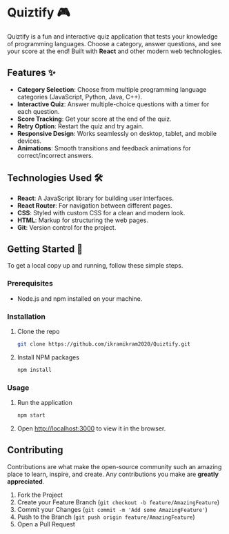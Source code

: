 
# Quiztify 🎮

Quiztify is a fun and interactive quiz application that tests your knowledge of programming languages. Choose a category, answer questions, and see your score at the end! Built with **React** and other modern web technologies.

## Features ✨

- **Category Selection**: Choose from multiple programming language categories (JavaScript, Python, Java, C++).
- **Interactive Quiz**: Answer multiple-choice questions with a timer for each question.
- **Score Tracking**: Get your score at the end of the quiz.
- **Retry Option**: Restart the quiz and try again.
- **Responsive Design**: Works seamlessly on desktop, tablet, and mobile devices.
- **Animations**: Smooth transitions and feedback animations for correct/incorrect answers.

## Technologies Used 🛠️

- **React**: A JavaScript library for building user interfaces.
- **React Router**: For navigation between different pages.
- **CSS**: Styled with custom CSS for a clean and modern look.
- **HTML**: Markup for structuring the web pages.
- **Git**: Version control for the project.

## Getting Started 🚀

To get a local copy up and running, follow these simple steps.

### Prerequisites

- Node.js and npm installed on your machine.

### Installation

1. Clone the repo
   ```sh
   git clone https://github.com/ikramikram2020/Quiztify.git
   ```
2. Install NPM packages
   ```sh
   npm install
   ```

### Usage

1. Run the application
   ```sh
   npm start
   ```
2. Open [http://localhost:3000](http://localhost:3000) to view it in the browser.

## Contributing

Contributions are what make the open-source community such an amazing place to learn, inspire, and create. Any contributions you make are **greatly appreciated**.

1. Fork the Project
2. Create your Feature Branch (`git checkout -b feature/AmazingFeature`)
3. Commit your Changes (`git commit -m 'Add some AmazingFeature'`)
4. Push to the Branch (`git push origin feature/AmazingFeature`)
5. Open a Pull Request


